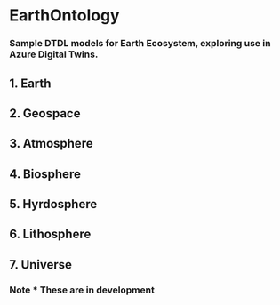 # EarthOntology

### Sample DTDL models for Earth Ecosystem, exploring use in Azure Digital Twins.


## 1. Earth
## 2. Geospace
## 3. Atmosphere
## 4. Biosphere
## 5. Hyrdosphere
## 6. Lithosphere
## 7. Universe



  

### Note * These are in development